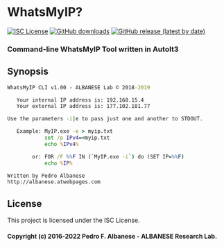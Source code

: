 # WhatsMyIP?
[![ISC License](http://img.shields.io/badge/license-ISC-blue.svg)](https://github.com/pedroalbanese/myip/blob/master/LICENSE.md) 
[![GitHub downloads](https://img.shields.io/github/downloads/pedroalbanese/myip/total.svg?logo=github&logoColor=white)](https://github.com/pedroalbanese/myip/releases)
[![GitHub release (latest by date)](https://img.shields.io/github/v/release/pedroalbanese/myip)](https://github.com/pedroalbanese/myip/releases)

### Command-line WhatsMyIP Tool written in AutoIt3

## Synopsis  
```bat
WhatsMyIP CLI v1.00 - ALBANESE Lab © 2018-2019

   Your internal IP address is: 192.168.15.4
   Your external IP address is: 177.102.181.77

Use the parameters -i|e to pass just one and another to STDOUT.

   Example: MyIP.exe -e > myip.txt
            set /p IPv4=<myip.txt
            echo %IPv4%

        or: FOR /F %%F IN (`MyIP.exe -i`) do (SET IP=%%F)
            echo %IP%

Written by Pedro Albanese
http://albanese.atwebpages.com
```

## License

This project is licensed under the ISC License.

#### Copyright (c) 2016-2022 Pedro F. Albanese - ALBANESE Research Lab.


